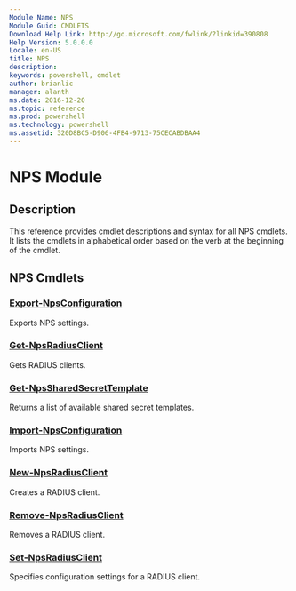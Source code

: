 ```yaml
---
Module Name: NPS
Module Guid: CMDLETS
Download Help Link: http://go.microsoft.com/fwlink/?linkid=390808
Help Version: 5.0.0.0
Locale: en-US
title: NPS
description: 
keywords: powershell, cmdlet
author: brianlic
manager: alanth
ms.date: 2016-12-20
ms.topic: reference
ms.prod: powershell
ms.technology: powershell
ms.assetid: 320D8BC5-D906-4FB4-9713-75CECABDBAA4
---
```


# NPS Module
## Description
This reference provides cmdlet descriptions and syntax for all NPS cmdlets. It lists the cmdlets in alphabetical order based on the verb at the beginning of the cmdlet.

## NPS Cmdlets
### [Export-NpsConfiguration](./Export-NpsConfiguration.md)
Exports NPS settings.

### [Get-NpsRadiusClient](./Get-NpsRadiusClient.md)
Gets RADIUS clients.

### [Get-NpsSharedSecretTemplate](./Get-NpsSharedSecretTemplate.md)
Returns a list of available shared secret templates.

### [Import-NpsConfiguration](./Import-NpsConfiguration.md)
Imports NPS settings.

### [New-NpsRadiusClient](./New-NpsRadiusClient.md)
Creates a RADIUS client.

### [Remove-NpsRadiusClient](./Remove-NpsRadiusClient.md)
Removes a RADIUS client.

### [Set-NpsRadiusClient](./Set-NpsRadiusClient.md)
Specifies configuration settings for a RADIUS client.

